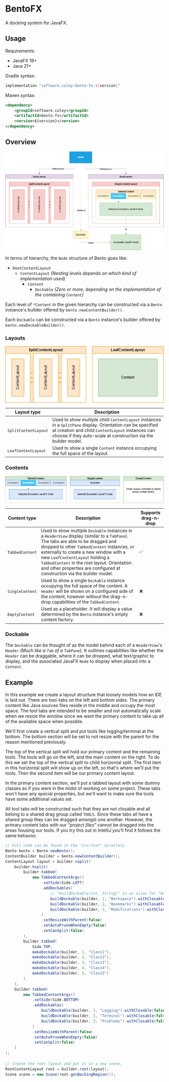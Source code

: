 # BentoFX

A docking system for JavaFX.

## Usage

Requirements:
- JavaFX 19+
- Java 21+

Gradle syntax:
```groovy
implementation "software.coley:bento-fx:${version}"
```

Maven syntax:
```xml
<dependency>
    <groupId>software.coley</groupId>
    <artifactId>bento-fx</artifactId>
    <version>${version}</version>
</dependency>
```

## Overview

![overview](assets/overview.png)

In terms of hierarchy, the `Node` structure of Bento goes like:

- `RootContentLayout`
  - `ContentLayout` _(Nesting levels depends on which kind of implementation used)_
    - `Content`
      - `Dockable` _(Zero or more, depending on the implementation of the containing `Content`)_

Each level of `*Content` in the given hierarchy can be constructed via a `Bento` instance's builder offered by `bento.newContentBuilder()`.

Each `Dockable` can be constructed via a `Bento` instance's builder offered by `bento.newDockableBuilder()`.

### Layouts

![layouts](assets/layouts.png)

| Layout type           | Description                                                                                                                                                                                                                       |
|-----------------------|-----------------------------------------------------------------------------------------------------------------------------------------------------------------------------------------------------------------------------------|
| `SplitContentLayout`  | Used to show multiple child `ContentLayout` instances in a `SplitPane` display. Orientation can be specified at creation and child `ContentLayout` instances can choose if they auto-scale at construction via the builder model. |
| `LeafContentLayout`   | Used to show a single `Content` instance occupying the full space of the layout.                                                                                                                                                  |

### Contents

![contents](assets/contents.png)

| Content type    | Description                                                                                                                                                                                                                                                                                                                                                                             | Supports drag-n-drop |
|-----------------|-----------------------------------------------------------------------------------------------------------------------------------------------------------------------------------------------------------------------------------------------------------------------------------------------------------------------------------------------------------------------------------------|----------------------|
| `TabbedContent` | Used to show multiple `Dockable` instances in a `HeaderView` display (similar to a `TabPane`). The tabs are able to be dragged and dropped to other `TabbedContent` instances, or externally to create a new window with a new `LeafContentLayout` holding a `TabbedContent` in the root layout. Orientation and other properties are configured at construction via the builder model. | :white_check_mark:   |
| `SingleContent` | Used to show a single `Dockable` instance occupying the full space of the content. A `Header` will be shown on a configured side of the content, however without the drag-n-drop capabilities of the `TabbedContent`.                                                                                                                                                                   | :x:                  |
| `EmptyContent`  | Used as a placeholder. It will display a value determined by the `Bento` instance's empty content factory.                                                                                                                                                                                                                                                                              | :x:                  |

### Dockable

The `Dockable` can be thought of as the model behind each of a `HeaderView`'s `Header` _(Much like a `Tab` of a `TabPane`)_. 
It outlines capabilities like whether the `Header` can be draggable, where it can be dropped, what text/graphic to display,
and the associated JavaFX `Node` to display when placed into a `Content`.

## Example

In this example we create a layout structure that loosely models how an IDE is laid out.
There are tool-tabs on the left and bottom sides. The primary content like Java sources files
reside in the middle and occupy the most space. The tool tabs are intended to be smaller and not
automatically scale when we resize the window since we want the primary content to take up all
of the available space when possible.

We'll first create a vertical split and put tools like logging/terminal at the bottom.
The bottom section will be set to not resize with the parent for the reason mentioned previously.

The top of the vertical split will hold our primary content and the remaining tools.
The tools will go on the left, and the main content on the right. To do this we set the top
of the vertical split to child horizontal split. The first item in this horizontal split will
show up on the left, so that's where we'll put the tools. Then the second item will be our
primary content layout.

In the primary content section, we'll put a tabbed layout with some dummy classes as if you
were in the midst of working on some project. These tabs won't have any special properties,
but we'll want to make sure the tools have some additional values set.

All tool tabs will be constructed such that they are not closable and all belong to a shared
drag group called `TOOLS`. Since these tabs all have a shared group they can be dragged
amongst one another. However, the primary content tabs with our _"project files"_ cannot be
dragged into the areas housing our tools. If you try this out in IntelliJ you'll find it
follows the same behavior.

```java
// Full code can be found in the "src/test" directory
Bento bento = Bento.newBento();
ContentBuilder builder = bento.newContentBuilder();
ContentLayout layout = builder.vsplit(
    builder.hsplit(
        builder.tabbed(
            new TabbedContentArgs()
                .setSide(Side.LEFT)
                .addDockables(
                    // "buildDockable(int, String)" is an alias for "builder.dockable()" with a dummy contents based on the int/string parameter
                    buildDockable(builder, 1, "Workspace").withClosable(false).withDragGroup(TOOLS),
                    buildDockable(builder, 2, "Bookmarks").withClosable(false).withDragGroup(TOOLS),
                    buildDockable(builder, 3, "Modifications").withClosable(false).withDragGroup(TOOLS)
                )
                .setResizeWithParent(false)
                .setAutoPruneWhenEmpty(false)
                .setCanSplit(false)
        ),
        builder.tabbed(
            Side.TOP,
            makeDockable(builder, 1, "Class1"),
            makeDockable(builder, 2, "Class2"),
            makeDockable(builder, 3, "Class3"),
            makeDockable(builder, 4, "Class4"),
            makeDockable(builder, 5, "Class5")
        )
    ),
    builder.tabbed(
        new TabbedContentArgs()
            .setSide(Side.BOTTOM)
            .addDockables(
                buildDockable(builder, 1, "Logging").withClosable(false).withDragGroup(TOOLS),
                buildDockable(builder, 2, "Terminal").withClosable(false).withDragGroup(TOOLS),
                buildDockable(builder, 3, "Problems").withClosable(false).withDragGroup(TOOLS)
            )
            .setResizeWithParent(false)
            .setAutoPruneWhenEmpty(false)
            .setCanSplit(false)
    )
);

// Create the root layout and put it in a new scene.
RootContentLayout root = builder.root(layout);
Scene scene = new Scene(root.getBackingRegion());
```